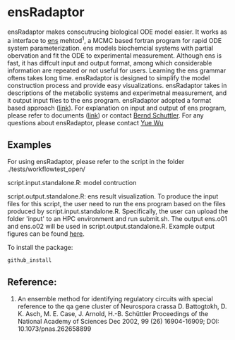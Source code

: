 # ensRadaptor

ensRadaptor makes conscutrucing biological ODE model easier. It works as a interface to [ens](https://github.com/artedison/ensRadaptor/blob/master/inst/extdata/enscode/README.md) mehtod<sup>1</sup>, a MCMC based fortran program for rapid ODE system parameterization. ens models biochemcial systems with partial obervation and fit the ODE to experimental measurement. Although ens is fast, it has diffcult input and output format, among which considerable information are repeated or not useful for users. Learning the ens grammar oftens takes long time. ensRadaptor is designed to simplify the model construction process and provide easy visualizations. ensRadaptor takes in descriptions of the metabolic systems and experimetnal measurement, and it output input files to the ens program. ensRadaptor adopted a format based approach ([link](https://github.com/artedison/ensRadaptor/tree/master/inst/extdata/template_format)). For explanation on input and output of ens program, please refer to documents ([link](https://www.dropbox.com/sh/72zd1nxba6xxzvs/AAA4UMF1If-uIq_56iwL1AJ_a?dl=0)) or contact [Bernd Schuttler](https://www.physast.uga.edu/people/heinz_bernd_schuttler). For any questions about ensRadaptor, please contact [Yue Wu](https://mikeaalv.github.io)


## Examples
For using ensRadaptor, please refer to the script in the folder ./tests/workflowtest_open/

script.input.standalone.R: model contruction

script.output.standalone.R: ens result visualization. To produce the input files for this script, the user need to run the ens program based on the files produced by script.input.standalone.R. Specifically, the user can upload the folder 'input' to an HPC environment and run submit.sh. The output ens.o01 and ens.o02 will be used in script.output.standalone.R. Example output figures can be found [here](https://www.dropbox.com/sh/u2qd4llz45400yn/AAAWrqQwEoCTj0jCKOWmBJ7Ka?dl=0).

To install the package:

```
github_install
```

## Reference:

1. An ensemble method for identifying regulatory circuits with special reference to the qa gene cluster of Neurospora crassa
D. Battogtokh, D. K. Asch, M. E. Case, J. Arnold, H.-B. Schüttler
Proceedings of the National Academy of Sciences Dec 2002, 99 (26) 16904-16909; DOI: 10.1073/pnas.262658899

